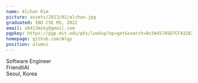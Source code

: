 ```yaml
---
name: Alchan Kim
picture: assets/2013/01/alchan.jpg  
graduated: SNU CSE MS, 2022  
email: a9413miky@gmail.com
pgpkey: https://pgp.mit.edu/pks/lookup?op=get&search=0x3A45745D7CF41583  
homepage: github.com/Algy
position: alumni
---
```

Software Engineer  
FriendliAI  
Seoul, Korea  
